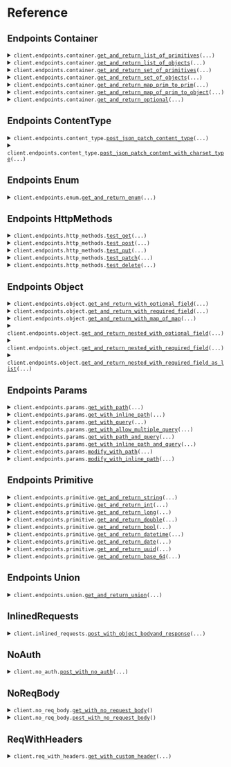 # Reference
## Endpoints Container
<details><summary><code>client.endpoints.container.<a href="src/seed/endpoints/container/client.py">get_and_return_list_of_primitives</a>(...)</code></summary>
<dl>
<dd>

#### 🔌 Usage

<dl>
<dd>

<dl>
<dd>

```python
from seed import SeedExhaustive

client = SeedExhaustive(
    token="YOUR_TOKEN",
    base_url="https://yourhost.com/path/to/api",
)
client.endpoints.container.get_and_return_list_of_primitives(
    request=["string", "string"],
)

```
</dd>
</dl>
</dd>
</dl>

#### ⚙️ Parameters

<dl>
<dd>

<dl>
<dd>

**request:** `typing.Sequence[str]` 
    
</dd>
</dl>

<dl>
<dd>

**request_options:** `typing.Optional[RequestOptions]` — Request-specific configuration.
    
</dd>
</dl>
</dd>
</dl>


</dd>
</dl>
</details>

<details><summary><code>client.endpoints.container.<a href="src/seed/endpoints/container/client.py">get_and_return_list_of_objects</a>(...)</code></summary>
<dl>
<dd>

#### 🔌 Usage

<dl>
<dd>

<dl>
<dd>

```python
from seed import SeedExhaustive
from seed.types.object import ObjectWithRequiredField

client = SeedExhaustive(
    token="YOUR_TOKEN",
    base_url="https://yourhost.com/path/to/api",
)
client.endpoints.container.get_and_return_list_of_objects(
    request=[
        ObjectWithRequiredField(
            string="string",
        ),
        ObjectWithRequiredField(
            string="string",
        ),
    ],
)

```
</dd>
</dl>
</dd>
</dl>

#### ⚙️ Parameters

<dl>
<dd>

<dl>
<dd>

**request:** `typing.Sequence[ObjectWithRequiredField]` 
    
</dd>
</dl>

<dl>
<dd>

**request_options:** `typing.Optional[RequestOptions]` — Request-specific configuration.
    
</dd>
</dl>
</dd>
</dl>


</dd>
</dl>
</details>

<details><summary><code>client.endpoints.container.<a href="src/seed/endpoints/container/client.py">get_and_return_set_of_primitives</a>(...)</code></summary>
<dl>
<dd>

#### 🔌 Usage

<dl>
<dd>

<dl>
<dd>

```python
from seed import SeedExhaustive

client = SeedExhaustive(
    token="YOUR_TOKEN",
    base_url="https://yourhost.com/path/to/api",
)
client.endpoints.container.get_and_return_set_of_primitives(
    request={"string"},
)

```
</dd>
</dl>
</dd>
</dl>

#### ⚙️ Parameters

<dl>
<dd>

<dl>
<dd>

**request:** `typing.Set[str]` 
    
</dd>
</dl>

<dl>
<dd>

**request_options:** `typing.Optional[RequestOptions]` — Request-specific configuration.
    
</dd>
</dl>
</dd>
</dl>


</dd>
</dl>
</details>

<details><summary><code>client.endpoints.container.<a href="src/seed/endpoints/container/client.py">get_and_return_set_of_objects</a>(...)</code></summary>
<dl>
<dd>

#### 🔌 Usage

<dl>
<dd>

<dl>
<dd>

```python
from seed import SeedExhaustive
from seed.types.object import ObjectWithRequiredField

client = SeedExhaustive(
    token="YOUR_TOKEN",
    base_url="https://yourhost.com/path/to/api",
)
client.endpoints.container.get_and_return_set_of_objects(
    request=[
        ObjectWithRequiredField(
            string="string",
        )
    ],
)

```
</dd>
</dl>
</dd>
</dl>

#### ⚙️ Parameters

<dl>
<dd>

<dl>
<dd>

**request:** `typing.Sequence[ObjectWithRequiredField]` 
    
</dd>
</dl>

<dl>
<dd>

**request_options:** `typing.Optional[RequestOptions]` — Request-specific configuration.
    
</dd>
</dl>
</dd>
</dl>


</dd>
</dl>
</details>

<details><summary><code>client.endpoints.container.<a href="src/seed/endpoints/container/client.py">get_and_return_map_prim_to_prim</a>(...)</code></summary>
<dl>
<dd>

#### 🔌 Usage

<dl>
<dd>

<dl>
<dd>

```python
from seed import SeedExhaustive

client = SeedExhaustive(
    token="YOUR_TOKEN",
    base_url="https://yourhost.com/path/to/api",
)
client.endpoints.container.get_and_return_map_prim_to_prim(
    request={"string": "string"},
)

```
</dd>
</dl>
</dd>
</dl>

#### ⚙️ Parameters

<dl>
<dd>

<dl>
<dd>

**request:** `typing.Dict[str, str]` 
    
</dd>
</dl>

<dl>
<dd>

**request_options:** `typing.Optional[RequestOptions]` — Request-specific configuration.
    
</dd>
</dl>
</dd>
</dl>


</dd>
</dl>
</details>

<details><summary><code>client.endpoints.container.<a href="src/seed/endpoints/container/client.py">get_and_return_map_of_prim_to_object</a>(...)</code></summary>
<dl>
<dd>

#### 🔌 Usage

<dl>
<dd>

<dl>
<dd>

```python
from seed import SeedExhaustive
from seed.types.object import ObjectWithRequiredField

client = SeedExhaustive(
    token="YOUR_TOKEN",
    base_url="https://yourhost.com/path/to/api",
)
client.endpoints.container.get_and_return_map_of_prim_to_object(
    request={
        "string": ObjectWithRequiredField(
            string="string",
        )
    },
)

```
</dd>
</dl>
</dd>
</dl>

#### ⚙️ Parameters

<dl>
<dd>

<dl>
<dd>

**request:** `typing.Dict[str, ObjectWithRequiredField]` 
    
</dd>
</dl>

<dl>
<dd>

**request_options:** `typing.Optional[RequestOptions]` — Request-specific configuration.
    
</dd>
</dl>
</dd>
</dl>


</dd>
</dl>
</details>

<details><summary><code>client.endpoints.container.<a href="src/seed/endpoints/container/client.py">get_and_return_optional</a>(...)</code></summary>
<dl>
<dd>

#### 🔌 Usage

<dl>
<dd>

<dl>
<dd>

```python
from seed import SeedExhaustive
from seed.types.object import ObjectWithRequiredField

client = SeedExhaustive(
    token="YOUR_TOKEN",
    base_url="https://yourhost.com/path/to/api",
)
client.endpoints.container.get_and_return_optional(
    request=ObjectWithRequiredField(
        string="string",
    ),
)

```
</dd>
</dl>
</dd>
</dl>

#### ⚙️ Parameters

<dl>
<dd>

<dl>
<dd>

**request:** `typing.Optional[ObjectWithRequiredField]` 
    
</dd>
</dl>

<dl>
<dd>

**request_options:** `typing.Optional[RequestOptions]` — Request-specific configuration.
    
</dd>
</dl>
</dd>
</dl>


</dd>
</dl>
</details>

## Endpoints ContentType
<details><summary><code>client.endpoints.content_type.<a href="src/seed/endpoints/content_type/client.py">post_json_patch_content_type</a>(...)</code></summary>
<dl>
<dd>

#### 🔌 Usage

<dl>
<dd>

<dl>
<dd>

```python
import datetime
import uuid

from seed import SeedExhaustive

client = SeedExhaustive(
    token="YOUR_TOKEN",
    base_url="https://yourhost.com/path/to/api",
)
client.endpoints.content_type.post_json_patch_content_type(
    string="string",
    integer=1,
    long_=1000000,
    double=1.1,
    bool_=True,
    datetime=datetime.datetime.fromisoformat(
        "2024-01-15 09:30:00+00:00",
    ),
    date=datetime.date.fromisoformat(
        "2023-01-15",
    ),
    uuid_=uuid.UUID(
        "d5e9c84f-c2b2-4bf4-b4b0-7ffd7a9ffc32",
    ),
    base_64="SGVsbG8gd29ybGQh",
    list_=["list", "list"],
    set_={"set"},
    map_={1: "map"},
    bigint=1000000,
)

```
</dd>
</dl>
</dd>
</dl>

#### ⚙️ Parameters

<dl>
<dd>

<dl>
<dd>

**string:** `typing.Optional[str]` — This is a rather long descriptor of this single field in a more complex type. If you ask me I think this is a pretty good description for this field all things considered.
    
</dd>
</dl>

<dl>
<dd>

**integer:** `typing.Optional[int]` 
    
</dd>
</dl>

<dl>
<dd>

**long_:** `typing.Optional[int]` 
    
</dd>
</dl>

<dl>
<dd>

**double:** `typing.Optional[float]` 
    
</dd>
</dl>

<dl>
<dd>

**bool_:** `typing.Optional[bool]` 
    
</dd>
</dl>

<dl>
<dd>

**datetime:** `typing.Optional[dt.datetime]` 
    
</dd>
</dl>

<dl>
<dd>

**date:** `typing.Optional[dt.date]` 
    
</dd>
</dl>

<dl>
<dd>

**uuid_:** `typing.Optional[uuid.UUID]` 
    
</dd>
</dl>

<dl>
<dd>

**base_64:** `typing.Optional[str]` 
    
</dd>
</dl>

<dl>
<dd>

**list_:** `typing.Optional[typing.Sequence[str]]` 
    
</dd>
</dl>

<dl>
<dd>

**set_:** `typing.Optional[typing.Set[str]]` 
    
</dd>
</dl>

<dl>
<dd>

**map_:** `typing.Optional[typing.Dict[int, str]]` 
    
</dd>
</dl>

<dl>
<dd>

**bigint:** `typing.Optional[str]` 
    
</dd>
</dl>

<dl>
<dd>

**request_options:** `typing.Optional[RequestOptions]` — Request-specific configuration.
    
</dd>
</dl>
</dd>
</dl>


</dd>
</dl>
</details>

<details><summary><code>client.endpoints.content_type.<a href="src/seed/endpoints/content_type/client.py">post_json_patch_content_with_charset_type</a>(...)</code></summary>
<dl>
<dd>

#### 🔌 Usage

<dl>
<dd>

<dl>
<dd>

```python
import datetime
import uuid

from seed import SeedExhaustive

client = SeedExhaustive(
    token="YOUR_TOKEN",
    base_url="https://yourhost.com/path/to/api",
)
client.endpoints.content_type.post_json_patch_content_with_charset_type(
    string="string",
    integer=1,
    long_=1000000,
    double=1.1,
    bool_=True,
    datetime=datetime.datetime.fromisoformat(
        "2024-01-15 09:30:00+00:00",
    ),
    date=datetime.date.fromisoformat(
        "2023-01-15",
    ),
    uuid_=uuid.UUID(
        "d5e9c84f-c2b2-4bf4-b4b0-7ffd7a9ffc32",
    ),
    base_64="SGVsbG8gd29ybGQh",
    list_=["list", "list"],
    set_={"set"},
    map_={1: "map"},
    bigint=1000000,
)

```
</dd>
</dl>
</dd>
</dl>

#### ⚙️ Parameters

<dl>
<dd>

<dl>
<dd>

**string:** `typing.Optional[str]` — This is a rather long descriptor of this single field in a more complex type. If you ask me I think this is a pretty good description for this field all things considered.
    
</dd>
</dl>

<dl>
<dd>

**integer:** `typing.Optional[int]` 
    
</dd>
</dl>

<dl>
<dd>

**long_:** `typing.Optional[int]` 
    
</dd>
</dl>

<dl>
<dd>

**double:** `typing.Optional[float]` 
    
</dd>
</dl>

<dl>
<dd>

**bool_:** `typing.Optional[bool]` 
    
</dd>
</dl>

<dl>
<dd>

**datetime:** `typing.Optional[dt.datetime]` 
    
</dd>
</dl>

<dl>
<dd>

**date:** `typing.Optional[dt.date]` 
    
</dd>
</dl>

<dl>
<dd>

**uuid_:** `typing.Optional[uuid.UUID]` 
    
</dd>
</dl>

<dl>
<dd>

**base_64:** `typing.Optional[str]` 
    
</dd>
</dl>

<dl>
<dd>

**list_:** `typing.Optional[typing.Sequence[str]]` 
    
</dd>
</dl>

<dl>
<dd>

**set_:** `typing.Optional[typing.Set[str]]` 
    
</dd>
</dl>

<dl>
<dd>

**map_:** `typing.Optional[typing.Dict[int, str]]` 
    
</dd>
</dl>

<dl>
<dd>

**bigint:** `typing.Optional[str]` 
    
</dd>
</dl>

<dl>
<dd>

**request_options:** `typing.Optional[RequestOptions]` — Request-specific configuration.
    
</dd>
</dl>
</dd>
</dl>


</dd>
</dl>
</details>

## Endpoints Enum
<details><summary><code>client.endpoints.enum.<a href="src/seed/endpoints/enum/client.py">get_and_return_enum</a>(...)</code></summary>
<dl>
<dd>

#### 🔌 Usage

<dl>
<dd>

<dl>
<dd>

```python
from seed import SeedExhaustive

client = SeedExhaustive(
    token="YOUR_TOKEN",
    base_url="https://yourhost.com/path/to/api",
)
client.endpoints.enum.get_and_return_enum(
    request="SUNNY",
)

```
</dd>
</dl>
</dd>
</dl>

#### ⚙️ Parameters

<dl>
<dd>

<dl>
<dd>

**request:** `WeatherReport` 
    
</dd>
</dl>

<dl>
<dd>

**request_options:** `typing.Optional[RequestOptions]` — Request-specific configuration.
    
</dd>
</dl>
</dd>
</dl>


</dd>
</dl>
</details>

## Endpoints HttpMethods
<details><summary><code>client.endpoints.http_methods.<a href="src/seed/endpoints/http_methods/client.py">test_get</a>(...)</code></summary>
<dl>
<dd>

#### 🔌 Usage

<dl>
<dd>

<dl>
<dd>

```python
from seed import SeedExhaustive

client = SeedExhaustive(
    token="YOUR_TOKEN",
    base_url="https://yourhost.com/path/to/api",
)
client.endpoints.http_methods.test_get(
    id="id",
)

```
</dd>
</dl>
</dd>
</dl>

#### ⚙️ Parameters

<dl>
<dd>

<dl>
<dd>

**id:** `str` 
    
</dd>
</dl>

<dl>
<dd>

**request_options:** `typing.Optional[RequestOptions]` — Request-specific configuration.
    
</dd>
</dl>
</dd>
</dl>


</dd>
</dl>
</details>

<details><summary><code>client.endpoints.http_methods.<a href="src/seed/endpoints/http_methods/client.py">test_post</a>(...)</code></summary>
<dl>
<dd>

#### 🔌 Usage

<dl>
<dd>

<dl>
<dd>

```python
from seed import SeedExhaustive

client = SeedExhaustive(
    token="YOUR_TOKEN",
    base_url="https://yourhost.com/path/to/api",
)
client.endpoints.http_methods.test_post(
    string="string",
)

```
</dd>
</dl>
</dd>
</dl>

#### ⚙️ Parameters

<dl>
<dd>

<dl>
<dd>

**string:** `str` 
    
</dd>
</dl>

<dl>
<dd>

**request_options:** `typing.Optional[RequestOptions]` — Request-specific configuration.
    
</dd>
</dl>
</dd>
</dl>


</dd>
</dl>
</details>

<details><summary><code>client.endpoints.http_methods.<a href="src/seed/endpoints/http_methods/client.py">test_put</a>(...)</code></summary>
<dl>
<dd>

#### 🔌 Usage

<dl>
<dd>

<dl>
<dd>

```python
from seed import SeedExhaustive

client = SeedExhaustive(
    token="YOUR_TOKEN",
    base_url="https://yourhost.com/path/to/api",
)
client.endpoints.http_methods.test_put(
    id="id",
    string="string",
)

```
</dd>
</dl>
</dd>
</dl>

#### ⚙️ Parameters

<dl>
<dd>

<dl>
<dd>

**id:** `str` 
    
</dd>
</dl>

<dl>
<dd>

**string:** `str` 
    
</dd>
</dl>

<dl>
<dd>

**request_options:** `typing.Optional[RequestOptions]` — Request-specific configuration.
    
</dd>
</dl>
</dd>
</dl>


</dd>
</dl>
</details>

<details><summary><code>client.endpoints.http_methods.<a href="src/seed/endpoints/http_methods/client.py">test_patch</a>(...)</code></summary>
<dl>
<dd>

#### 🔌 Usage

<dl>
<dd>

<dl>
<dd>

```python
import datetime
import uuid

from seed import SeedExhaustive

client = SeedExhaustive(
    token="YOUR_TOKEN",
    base_url="https://yourhost.com/path/to/api",
)
client.endpoints.http_methods.test_patch(
    id="id",
    string="string",
    integer=1,
    long_=1000000,
    double=1.1,
    bool_=True,
    datetime=datetime.datetime.fromisoformat(
        "2024-01-15 09:30:00+00:00",
    ),
    date=datetime.date.fromisoformat(
        "2023-01-15",
    ),
    uuid_=uuid.UUID(
        "d5e9c84f-c2b2-4bf4-b4b0-7ffd7a9ffc32",
    ),
    base_64="SGVsbG8gd29ybGQh",
    list_=["list", "list"],
    set_={"set"},
    map_={1: "map"},
    bigint=1000000,
)

```
</dd>
</dl>
</dd>
</dl>

#### ⚙️ Parameters

<dl>
<dd>

<dl>
<dd>

**id:** `str` 
    
</dd>
</dl>

<dl>
<dd>

**string:** `typing.Optional[str]` — This is a rather long descriptor of this single field in a more complex type. If you ask me I think this is a pretty good description for this field all things considered.
    
</dd>
</dl>

<dl>
<dd>

**integer:** `typing.Optional[int]` 
    
</dd>
</dl>

<dl>
<dd>

**long_:** `typing.Optional[int]` 
    
</dd>
</dl>

<dl>
<dd>

**double:** `typing.Optional[float]` 
    
</dd>
</dl>

<dl>
<dd>

**bool_:** `typing.Optional[bool]` 
    
</dd>
</dl>

<dl>
<dd>

**datetime:** `typing.Optional[dt.datetime]` 
    
</dd>
</dl>

<dl>
<dd>

**date:** `typing.Optional[dt.date]` 
    
</dd>
</dl>

<dl>
<dd>

**uuid_:** `typing.Optional[uuid.UUID]` 
    
</dd>
</dl>

<dl>
<dd>

**base_64:** `typing.Optional[str]` 
    
</dd>
</dl>

<dl>
<dd>

**list_:** `typing.Optional[typing.Sequence[str]]` 
    
</dd>
</dl>

<dl>
<dd>

**set_:** `typing.Optional[typing.Set[str]]` 
    
</dd>
</dl>

<dl>
<dd>

**map_:** `typing.Optional[typing.Dict[int, str]]` 
    
</dd>
</dl>

<dl>
<dd>

**bigint:** `typing.Optional[str]` 
    
</dd>
</dl>

<dl>
<dd>

**request_options:** `typing.Optional[RequestOptions]` — Request-specific configuration.
    
</dd>
</dl>
</dd>
</dl>


</dd>
</dl>
</details>

<details><summary><code>client.endpoints.http_methods.<a href="src/seed/endpoints/http_methods/client.py">test_delete</a>(...)</code></summary>
<dl>
<dd>

#### 🔌 Usage

<dl>
<dd>

<dl>
<dd>

```python
from seed import SeedExhaustive

client = SeedExhaustive(
    token="YOUR_TOKEN",
    base_url="https://yourhost.com/path/to/api",
)
client.endpoints.http_methods.test_delete(
    id="id",
)

```
</dd>
</dl>
</dd>
</dl>

#### ⚙️ Parameters

<dl>
<dd>

<dl>
<dd>

**id:** `str` 
    
</dd>
</dl>

<dl>
<dd>

**request_options:** `typing.Optional[RequestOptions]` — Request-specific configuration.
    
</dd>
</dl>
</dd>
</dl>


</dd>
</dl>
</details>

## Endpoints Object
<details><summary><code>client.endpoints.object.<a href="src/seed/endpoints/object/client.py">get_and_return_with_optional_field</a>(...)</code></summary>
<dl>
<dd>

#### 🔌 Usage

<dl>
<dd>

<dl>
<dd>

```python
import datetime
import uuid

from seed import SeedExhaustive

client = SeedExhaustive(
    token="YOUR_TOKEN",
    base_url="https://yourhost.com/path/to/api",
)
client.endpoints.object.get_and_return_with_optional_field(
    string="string",
    integer=1,
    long_=1000000,
    double=1.1,
    bool_=True,
    datetime=datetime.datetime.fromisoformat(
        "2024-01-15 09:30:00+00:00",
    ),
    date=datetime.date.fromisoformat(
        "2023-01-15",
    ),
    uuid_=uuid.UUID(
        "d5e9c84f-c2b2-4bf4-b4b0-7ffd7a9ffc32",
    ),
    base_64="SGVsbG8gd29ybGQh",
    list_=["list", "list"],
    set_={"set"},
    map_={1: "map"},
    bigint=1000000,
)

```
</dd>
</dl>
</dd>
</dl>

#### ⚙️ Parameters

<dl>
<dd>

<dl>
<dd>

**string:** `typing.Optional[str]` — This is a rather long descriptor of this single field in a more complex type. If you ask me I think this is a pretty good description for this field all things considered.
    
</dd>
</dl>

<dl>
<dd>

**integer:** `typing.Optional[int]` 
    
</dd>
</dl>

<dl>
<dd>

**long_:** `typing.Optional[int]` 
    
</dd>
</dl>

<dl>
<dd>

**double:** `typing.Optional[float]` 
    
</dd>
</dl>

<dl>
<dd>

**bool_:** `typing.Optional[bool]` 
    
</dd>
</dl>

<dl>
<dd>

**datetime:** `typing.Optional[dt.datetime]` 
    
</dd>
</dl>

<dl>
<dd>

**date:** `typing.Optional[dt.date]` 
    
</dd>
</dl>

<dl>
<dd>

**uuid_:** `typing.Optional[uuid.UUID]` 
    
</dd>
</dl>

<dl>
<dd>

**base_64:** `typing.Optional[str]` 
    
</dd>
</dl>

<dl>
<dd>

**list_:** `typing.Optional[typing.Sequence[str]]` 
    
</dd>
</dl>

<dl>
<dd>

**set_:** `typing.Optional[typing.Set[str]]` 
    
</dd>
</dl>

<dl>
<dd>

**map_:** `typing.Optional[typing.Dict[int, str]]` 
    
</dd>
</dl>

<dl>
<dd>

**bigint:** `typing.Optional[str]` 
    
</dd>
</dl>

<dl>
<dd>

**request_options:** `typing.Optional[RequestOptions]` — Request-specific configuration.
    
</dd>
</dl>
</dd>
</dl>


</dd>
</dl>
</details>

<details><summary><code>client.endpoints.object.<a href="src/seed/endpoints/object/client.py">get_and_return_with_required_field</a>(...)</code></summary>
<dl>
<dd>

#### 🔌 Usage

<dl>
<dd>

<dl>
<dd>

```python
from seed import SeedExhaustive

client = SeedExhaustive(
    token="YOUR_TOKEN",
    base_url="https://yourhost.com/path/to/api",
)
client.endpoints.object.get_and_return_with_required_field(
    string="string",
)

```
</dd>
</dl>
</dd>
</dl>

#### ⚙️ Parameters

<dl>
<dd>

<dl>
<dd>

**string:** `str` 
    
</dd>
</dl>

<dl>
<dd>

**request_options:** `typing.Optional[RequestOptions]` — Request-specific configuration.
    
</dd>
</dl>
</dd>
</dl>


</dd>
</dl>
</details>

<details><summary><code>client.endpoints.object.<a href="src/seed/endpoints/object/client.py">get_and_return_with_map_of_map</a>(...)</code></summary>
<dl>
<dd>

#### 🔌 Usage

<dl>
<dd>

<dl>
<dd>

```python
from seed import SeedExhaustive

client = SeedExhaustive(
    token="YOUR_TOKEN",
    base_url="https://yourhost.com/path/to/api",
)
client.endpoints.object.get_and_return_with_map_of_map(
    map_={"map": {"map": "map"}},
)

```
</dd>
</dl>
</dd>
</dl>

#### ⚙️ Parameters

<dl>
<dd>

<dl>
<dd>

**map_:** `typing.Dict[str, typing.Dict[str, str]]` 
    
</dd>
</dl>

<dl>
<dd>

**request_options:** `typing.Optional[RequestOptions]` — Request-specific configuration.
    
</dd>
</dl>
</dd>
</dl>


</dd>
</dl>
</details>

<details><summary><code>client.endpoints.object.<a href="src/seed/endpoints/object/client.py">get_and_return_nested_with_optional_field</a>(...)</code></summary>
<dl>
<dd>

#### 🔌 Usage

<dl>
<dd>

<dl>
<dd>

```python
import datetime
import uuid

from seed import SeedExhaustive
from seed.types.object import ObjectWithOptionalField

client = SeedExhaustive(
    token="YOUR_TOKEN",
    base_url="https://yourhost.com/path/to/api",
)
client.endpoints.object.get_and_return_nested_with_optional_field(
    string="string",
    nested_object=ObjectWithOptionalField(
        string="string",
        integer=1,
        long_=1000000,
        double=1.1,
        bool_=True,
        datetime=datetime.datetime.fromisoformat(
            "2024-01-15 09:30:00+00:00",
        ),
        date=datetime.date.fromisoformat(
            "2023-01-15",
        ),
        uuid_=uuid.UUID(
            "d5e9c84f-c2b2-4bf4-b4b0-7ffd7a9ffc32",
        ),
        base_64="SGVsbG8gd29ybGQh",
        list_=["list", "list"],
        set_={"set"},
        map_={1: "map"},
        bigint=1000000,
    ),
)

```
</dd>
</dl>
</dd>
</dl>

#### ⚙️ Parameters

<dl>
<dd>

<dl>
<dd>

**string:** `typing.Optional[str]` 
    
</dd>
</dl>

<dl>
<dd>

**nested_object:** `typing.Optional[ObjectWithOptionalField]` 
    
</dd>
</dl>

<dl>
<dd>

**request_options:** `typing.Optional[RequestOptions]` — Request-specific configuration.
    
</dd>
</dl>
</dd>
</dl>


</dd>
</dl>
</details>

<details><summary><code>client.endpoints.object.<a href="src/seed/endpoints/object/client.py">get_and_return_nested_with_required_field</a>(...)</code></summary>
<dl>
<dd>

#### 🔌 Usage

<dl>
<dd>

<dl>
<dd>

```python
import datetime
import uuid

from seed import SeedExhaustive
from seed.types.object import ObjectWithOptionalField

client = SeedExhaustive(
    token="YOUR_TOKEN",
    base_url="https://yourhost.com/path/to/api",
)
client.endpoints.object.get_and_return_nested_with_required_field(
    string_="string",
    string="string",
    nested_object=ObjectWithOptionalField(
        string="string",
        integer=1,
        long_=1000000,
        double=1.1,
        bool_=True,
        datetime=datetime.datetime.fromisoformat(
            "2024-01-15 09:30:00+00:00",
        ),
        date=datetime.date.fromisoformat(
            "2023-01-15",
        ),
        uuid_=uuid.UUID(
            "d5e9c84f-c2b2-4bf4-b4b0-7ffd7a9ffc32",
        ),
        base_64="SGVsbG8gd29ybGQh",
        list_=["list", "list"],
        set_={"set"},
        map_={1: "map"},
        bigint=1000000,
    ),
)

```
</dd>
</dl>
</dd>
</dl>

#### ⚙️ Parameters

<dl>
<dd>

<dl>
<dd>

**string_:** `str` 
    
</dd>
</dl>

<dl>
<dd>

**string:** `str` 
    
</dd>
</dl>

<dl>
<dd>

**nested_object:** `ObjectWithOptionalField` 
    
</dd>
</dl>

<dl>
<dd>

**request_options:** `typing.Optional[RequestOptions]` — Request-specific configuration.
    
</dd>
</dl>
</dd>
</dl>


</dd>
</dl>
</details>

<details><summary><code>client.endpoints.object.<a href="src/seed/endpoints/object/client.py">get_and_return_nested_with_required_field_as_list</a>(...)</code></summary>
<dl>
<dd>

#### 🔌 Usage

<dl>
<dd>

<dl>
<dd>

```python
import datetime
import uuid

from seed import SeedExhaustive
from seed.types.object import (
    NestedObjectWithRequiredField,
    ObjectWithOptionalField,
)

client = SeedExhaustive(
    token="YOUR_TOKEN",
    base_url="https://yourhost.com/path/to/api",
)
client.endpoints.object.get_and_return_nested_with_required_field_as_list(
    request=[
        NestedObjectWithRequiredField(
            string="string",
            nested_object=ObjectWithOptionalField(
                string="string",
                integer=1,
                long_=1000000,
                double=1.1,
                bool_=True,
                datetime=datetime.datetime.fromisoformat(
                    "2024-01-15 09:30:00+00:00",
                ),
                date=datetime.date.fromisoformat(
                    "2023-01-15",
                ),
                uuid_=uuid.UUID(
                    "d5e9c84f-c2b2-4bf4-b4b0-7ffd7a9ffc32",
                ),
                base_64="SGVsbG8gd29ybGQh",
                list_=["list", "list"],
                set_={"set"},
                map_={1: "map"},
                bigint=1000000,
            ),
        ),
        NestedObjectWithRequiredField(
            string="string",
            nested_object=ObjectWithOptionalField(
                string="string",
                integer=1,
                long_=1000000,
                double=1.1,
                bool_=True,
                datetime=datetime.datetime.fromisoformat(
                    "2024-01-15 09:30:00+00:00",
                ),
                date=datetime.date.fromisoformat(
                    "2023-01-15",
                ),
                uuid_=uuid.UUID(
                    "d5e9c84f-c2b2-4bf4-b4b0-7ffd7a9ffc32",
                ),
                base_64="SGVsbG8gd29ybGQh",
                list_=["list", "list"],
                set_={"set"},
                map_={1: "map"},
                bigint=1000000,
            ),
        ),
    ],
)

```
</dd>
</dl>
</dd>
</dl>

#### ⚙️ Parameters

<dl>
<dd>

<dl>
<dd>

**request:** `typing.Sequence[NestedObjectWithRequiredField]` 
    
</dd>
</dl>

<dl>
<dd>

**request_options:** `typing.Optional[RequestOptions]` — Request-specific configuration.
    
</dd>
</dl>
</dd>
</dl>


</dd>
</dl>
</details>

## Endpoints Params
<details><summary><code>client.endpoints.params.<a href="src/seed/endpoints/params/client.py">get_with_path</a>(...)</code></summary>
<dl>
<dd>

#### 📝 Description

<dl>
<dd>

<dl>
<dd>

GET with path param
</dd>
</dl>
</dd>
</dl>

#### 🔌 Usage

<dl>
<dd>

<dl>
<dd>

```python
from seed import SeedExhaustive

client = SeedExhaustive(
    token="YOUR_TOKEN",
    base_url="https://yourhost.com/path/to/api",
)
client.endpoints.params.get_with_path(
    param="param",
)

```
</dd>
</dl>
</dd>
</dl>

#### ⚙️ Parameters

<dl>
<dd>

<dl>
<dd>

**param:** `str` 
    
</dd>
</dl>

<dl>
<dd>

**request_options:** `typing.Optional[RequestOptions]` — Request-specific configuration.
    
</dd>
</dl>
</dd>
</dl>


</dd>
</dl>
</details>

<details><summary><code>client.endpoints.params.<a href="src/seed/endpoints/params/client.py">get_with_inline_path</a>(...)</code></summary>
<dl>
<dd>

#### 📝 Description

<dl>
<dd>

<dl>
<dd>

GET with path param
</dd>
</dl>
</dd>
</dl>

#### 🔌 Usage

<dl>
<dd>

<dl>
<dd>

```python
from seed import SeedExhaustive

client = SeedExhaustive(
    token="YOUR_TOKEN",
    base_url="https://yourhost.com/path/to/api",
)
client.endpoints.params.get_with_inline_path(
    param="param",
)

```
</dd>
</dl>
</dd>
</dl>

#### ⚙️ Parameters

<dl>
<dd>

<dl>
<dd>

**param:** `str` 
    
</dd>
</dl>

<dl>
<dd>

**request_options:** `typing.Optional[RequestOptions]` — Request-specific configuration.
    
</dd>
</dl>
</dd>
</dl>


</dd>
</dl>
</details>

<details><summary><code>client.endpoints.params.<a href="src/seed/endpoints/params/client.py">get_with_query</a>(...)</code></summary>
<dl>
<dd>

#### 📝 Description

<dl>
<dd>

<dl>
<dd>

GET with query param
</dd>
</dl>
</dd>
</dl>

#### 🔌 Usage

<dl>
<dd>

<dl>
<dd>

```python
from seed import SeedExhaustive

client = SeedExhaustive(
    token="YOUR_TOKEN",
    base_url="https://yourhost.com/path/to/api",
)
client.endpoints.params.get_with_query(
    query="query",
    number=1,
)

```
</dd>
</dl>
</dd>
</dl>

#### ⚙️ Parameters

<dl>
<dd>

<dl>
<dd>

**query:** `str` 
    
</dd>
</dl>

<dl>
<dd>

**number:** `int` 
    
</dd>
</dl>

<dl>
<dd>

**request_options:** `typing.Optional[RequestOptions]` — Request-specific configuration.
    
</dd>
</dl>
</dd>
</dl>


</dd>
</dl>
</details>

<details><summary><code>client.endpoints.params.<a href="src/seed/endpoints/params/client.py">get_with_allow_multiple_query</a>(...)</code></summary>
<dl>
<dd>

#### 📝 Description

<dl>
<dd>

<dl>
<dd>

GET with multiple of same query param
</dd>
</dl>
</dd>
</dl>

#### 🔌 Usage

<dl>
<dd>

<dl>
<dd>

```python
from seed import SeedExhaustive

client = SeedExhaustive(
    token="YOUR_TOKEN",
    base_url="https://yourhost.com/path/to/api",
)
client.endpoints.params.get_with_allow_multiple_query(
    query="query",
    numer=1,
)

```
</dd>
</dl>
</dd>
</dl>

#### ⚙️ Parameters

<dl>
<dd>

<dl>
<dd>

**query:** `typing.Union[str, typing.Sequence[str]]` 
    
</dd>
</dl>

<dl>
<dd>

**numer:** `typing.Union[int, typing.Sequence[int]]` 
    
</dd>
</dl>

<dl>
<dd>

**request_options:** `typing.Optional[RequestOptions]` — Request-specific configuration.
    
</dd>
</dl>
</dd>
</dl>


</dd>
</dl>
</details>

<details><summary><code>client.endpoints.params.<a href="src/seed/endpoints/params/client.py">get_with_path_and_query</a>(...)</code></summary>
<dl>
<dd>

#### 📝 Description

<dl>
<dd>

<dl>
<dd>

GET with path and query params
</dd>
</dl>
</dd>
</dl>

#### 🔌 Usage

<dl>
<dd>

<dl>
<dd>

```python
from seed import SeedExhaustive

client = SeedExhaustive(
    token="YOUR_TOKEN",
    base_url="https://yourhost.com/path/to/api",
)
client.endpoints.params.get_with_path_and_query(
    param="param",
    query="query",
)

```
</dd>
</dl>
</dd>
</dl>

#### ⚙️ Parameters

<dl>
<dd>

<dl>
<dd>

**param:** `str` 
    
</dd>
</dl>

<dl>
<dd>

**query:** `str` 
    
</dd>
</dl>

<dl>
<dd>

**request_options:** `typing.Optional[RequestOptions]` — Request-specific configuration.
    
</dd>
</dl>
</dd>
</dl>


</dd>
</dl>
</details>

<details><summary><code>client.endpoints.params.<a href="src/seed/endpoints/params/client.py">get_with_inline_path_and_query</a>(...)</code></summary>
<dl>
<dd>

#### 📝 Description

<dl>
<dd>

<dl>
<dd>

GET with path and query params
</dd>
</dl>
</dd>
</dl>

#### 🔌 Usage

<dl>
<dd>

<dl>
<dd>

```python
from seed import SeedExhaustive

client = SeedExhaustive(
    token="YOUR_TOKEN",
    base_url="https://yourhost.com/path/to/api",
)
client.endpoints.params.get_with_inline_path_and_query(
    param="param",
    query="query",
)

```
</dd>
</dl>
</dd>
</dl>

#### ⚙️ Parameters

<dl>
<dd>

<dl>
<dd>

**param:** `str` 
    
</dd>
</dl>

<dl>
<dd>

**query:** `str` 
    
</dd>
</dl>

<dl>
<dd>

**request_options:** `typing.Optional[RequestOptions]` — Request-specific configuration.
    
</dd>
</dl>
</dd>
</dl>


</dd>
</dl>
</details>

<details><summary><code>client.endpoints.params.<a href="src/seed/endpoints/params/client.py">modify_with_path</a>(...)</code></summary>
<dl>
<dd>

#### 📝 Description

<dl>
<dd>

<dl>
<dd>

PUT to update with path param
</dd>
</dl>
</dd>
</dl>

#### 🔌 Usage

<dl>
<dd>

<dl>
<dd>

```python
from seed import SeedExhaustive

client = SeedExhaustive(
    token="YOUR_TOKEN",
    base_url="https://yourhost.com/path/to/api",
)
client.endpoints.params.modify_with_path(
    param="param",
    request="string",
)

```
</dd>
</dl>
</dd>
</dl>

#### ⚙️ Parameters

<dl>
<dd>

<dl>
<dd>

**param:** `str` 
    
</dd>
</dl>

<dl>
<dd>

**request:** `str` 
    
</dd>
</dl>

<dl>
<dd>

**request_options:** `typing.Optional[RequestOptions]` — Request-specific configuration.
    
</dd>
</dl>
</dd>
</dl>


</dd>
</dl>
</details>

<details><summary><code>client.endpoints.params.<a href="src/seed/endpoints/params/client.py">modify_with_inline_path</a>(...)</code></summary>
<dl>
<dd>

#### 📝 Description

<dl>
<dd>

<dl>
<dd>

PUT to update with path param
</dd>
</dl>
</dd>
</dl>

#### 🔌 Usage

<dl>
<dd>

<dl>
<dd>

```python
from seed import SeedExhaustive

client = SeedExhaustive(
    token="YOUR_TOKEN",
    base_url="https://yourhost.com/path/to/api",
)
client.endpoints.params.modify_with_inline_path(
    param="param",
    request="string",
)

```
</dd>
</dl>
</dd>
</dl>

#### ⚙️ Parameters

<dl>
<dd>

<dl>
<dd>

**param:** `str` 
    
</dd>
</dl>

<dl>
<dd>

**request:** `str` 
    
</dd>
</dl>

<dl>
<dd>

**request_options:** `typing.Optional[RequestOptions]` — Request-specific configuration.
    
</dd>
</dl>
</dd>
</dl>


</dd>
</dl>
</details>

## Endpoints Primitive
<details><summary><code>client.endpoints.primitive.<a href="src/seed/endpoints/primitive/client.py">get_and_return_string</a>(...)</code></summary>
<dl>
<dd>

#### 🔌 Usage

<dl>
<dd>

<dl>
<dd>

```python
from seed import SeedExhaustive

client = SeedExhaustive(
    token="YOUR_TOKEN",
    base_url="https://yourhost.com/path/to/api",
)
client.endpoints.primitive.get_and_return_string(
    request="string",
)

```
</dd>
</dl>
</dd>
</dl>

#### ⚙️ Parameters

<dl>
<dd>

<dl>
<dd>

**request:** `str` 
    
</dd>
</dl>

<dl>
<dd>

**request_options:** `typing.Optional[RequestOptions]` — Request-specific configuration.
    
</dd>
</dl>
</dd>
</dl>


</dd>
</dl>
</details>

<details><summary><code>client.endpoints.primitive.<a href="src/seed/endpoints/primitive/client.py">get_and_return_int</a>(...)</code></summary>
<dl>
<dd>

#### 🔌 Usage

<dl>
<dd>

<dl>
<dd>

```python
from seed import SeedExhaustive

client = SeedExhaustive(
    token="YOUR_TOKEN",
    base_url="https://yourhost.com/path/to/api",
)
client.endpoints.primitive.get_and_return_int(
    request=1,
)

```
</dd>
</dl>
</dd>
</dl>

#### ⚙️ Parameters

<dl>
<dd>

<dl>
<dd>

**request:** `int` 
    
</dd>
</dl>

<dl>
<dd>

**request_options:** `typing.Optional[RequestOptions]` — Request-specific configuration.
    
</dd>
</dl>
</dd>
</dl>


</dd>
</dl>
</details>

<details><summary><code>client.endpoints.primitive.<a href="src/seed/endpoints/primitive/client.py">get_and_return_long</a>(...)</code></summary>
<dl>
<dd>

#### 🔌 Usage

<dl>
<dd>

<dl>
<dd>

```python
from seed import SeedExhaustive

client = SeedExhaustive(
    token="YOUR_TOKEN",
    base_url="https://yourhost.com/path/to/api",
)
client.endpoints.primitive.get_and_return_long(
    request=1000000,
)

```
</dd>
</dl>
</dd>
</dl>

#### ⚙️ Parameters

<dl>
<dd>

<dl>
<dd>

**request:** `int` 
    
</dd>
</dl>

<dl>
<dd>

**request_options:** `typing.Optional[RequestOptions]` — Request-specific configuration.
    
</dd>
</dl>
</dd>
</dl>


</dd>
</dl>
</details>

<details><summary><code>client.endpoints.primitive.<a href="src/seed/endpoints/primitive/client.py">get_and_return_double</a>(...)</code></summary>
<dl>
<dd>

#### 🔌 Usage

<dl>
<dd>

<dl>
<dd>

```python
from seed import SeedExhaustive

client = SeedExhaustive(
    token="YOUR_TOKEN",
    base_url="https://yourhost.com/path/to/api",
)
client.endpoints.primitive.get_and_return_double(
    request=1.1,
)

```
</dd>
</dl>
</dd>
</dl>

#### ⚙️ Parameters

<dl>
<dd>

<dl>
<dd>

**request:** `float` 
    
</dd>
</dl>

<dl>
<dd>

**request_options:** `typing.Optional[RequestOptions]` — Request-specific configuration.
    
</dd>
</dl>
</dd>
</dl>


</dd>
</dl>
</details>

<details><summary><code>client.endpoints.primitive.<a href="src/seed/endpoints/primitive/client.py">get_and_return_bool</a>(...)</code></summary>
<dl>
<dd>

#### 🔌 Usage

<dl>
<dd>

<dl>
<dd>

```python
from seed import SeedExhaustive

client = SeedExhaustive(
    token="YOUR_TOKEN",
    base_url="https://yourhost.com/path/to/api",
)
client.endpoints.primitive.get_and_return_bool(
    request=True,
)

```
</dd>
</dl>
</dd>
</dl>

#### ⚙️ Parameters

<dl>
<dd>

<dl>
<dd>

**request:** `bool` 
    
</dd>
</dl>

<dl>
<dd>

**request_options:** `typing.Optional[RequestOptions]` — Request-specific configuration.
    
</dd>
</dl>
</dd>
</dl>


</dd>
</dl>
</details>

<details><summary><code>client.endpoints.primitive.<a href="src/seed/endpoints/primitive/client.py">get_and_return_datetime</a>(...)</code></summary>
<dl>
<dd>

#### 🔌 Usage

<dl>
<dd>

<dl>
<dd>

```python
import datetime

from seed import SeedExhaustive

client = SeedExhaustive(
    token="YOUR_TOKEN",
    base_url="https://yourhost.com/path/to/api",
)
client.endpoints.primitive.get_and_return_datetime(
    request=datetime.datetime.fromisoformat(
        "2024-01-15 09:30:00+00:00",
    ),
)

```
</dd>
</dl>
</dd>
</dl>

#### ⚙️ Parameters

<dl>
<dd>

<dl>
<dd>

**request:** `dt.datetime` 
    
</dd>
</dl>

<dl>
<dd>

**request_options:** `typing.Optional[RequestOptions]` — Request-specific configuration.
    
</dd>
</dl>
</dd>
</dl>


</dd>
</dl>
</details>

<details><summary><code>client.endpoints.primitive.<a href="src/seed/endpoints/primitive/client.py">get_and_return_date</a>(...)</code></summary>
<dl>
<dd>

#### 🔌 Usage

<dl>
<dd>

<dl>
<dd>

```python
import datetime

from seed import SeedExhaustive

client = SeedExhaustive(
    token="YOUR_TOKEN",
    base_url="https://yourhost.com/path/to/api",
)
client.endpoints.primitive.get_and_return_date(
    request=datetime.date.fromisoformat(
        "2023-01-15",
    ),
)

```
</dd>
</dl>
</dd>
</dl>

#### ⚙️ Parameters

<dl>
<dd>

<dl>
<dd>

**request:** `dt.date` 
    
</dd>
</dl>

<dl>
<dd>

**request_options:** `typing.Optional[RequestOptions]` — Request-specific configuration.
    
</dd>
</dl>
</dd>
</dl>


</dd>
</dl>
</details>

<details><summary><code>client.endpoints.primitive.<a href="src/seed/endpoints/primitive/client.py">get_and_return_uuid</a>(...)</code></summary>
<dl>
<dd>

#### 🔌 Usage

<dl>
<dd>

<dl>
<dd>

```python
import uuid

from seed import SeedExhaustive

client = SeedExhaustive(
    token="YOUR_TOKEN",
    base_url="https://yourhost.com/path/to/api",
)
client.endpoints.primitive.get_and_return_uuid(
    request=uuid.UUID(
        "d5e9c84f-c2b2-4bf4-b4b0-7ffd7a9ffc32",
    ),
)

```
</dd>
</dl>
</dd>
</dl>

#### ⚙️ Parameters

<dl>
<dd>

<dl>
<dd>

**request:** `uuid.UUID` 
    
</dd>
</dl>

<dl>
<dd>

**request_options:** `typing.Optional[RequestOptions]` — Request-specific configuration.
    
</dd>
</dl>
</dd>
</dl>


</dd>
</dl>
</details>

<details><summary><code>client.endpoints.primitive.<a href="src/seed/endpoints/primitive/client.py">get_and_return_base_64</a>(...)</code></summary>
<dl>
<dd>

#### 🔌 Usage

<dl>
<dd>

<dl>
<dd>

```python
from seed import SeedExhaustive

client = SeedExhaustive(
    token="YOUR_TOKEN",
    base_url="https://yourhost.com/path/to/api",
)
client.endpoints.primitive.get_and_return_base_64(
    request="SGVsbG8gd29ybGQh",
)

```
</dd>
</dl>
</dd>
</dl>

#### ⚙️ Parameters

<dl>
<dd>

<dl>
<dd>

**request:** `str` 
    
</dd>
</dl>

<dl>
<dd>

**request_options:** `typing.Optional[RequestOptions]` — Request-specific configuration.
    
</dd>
</dl>
</dd>
</dl>


</dd>
</dl>
</details>

## Endpoints Union
<details><summary><code>client.endpoints.union.<a href="src/seed/endpoints/union/client.py">get_and_return_union</a>(...)</code></summary>
<dl>
<dd>

#### 🔌 Usage

<dl>
<dd>

<dl>
<dd>

```python
from seed import SeedExhaustive
from seed.types.union import Animal_Dog

client = SeedExhaustive(
    token="YOUR_TOKEN",
    base_url="https://yourhost.com/path/to/api",
)
client.endpoints.union.get_and_return_union(
    request=Animal_Dog(
        name="name",
        likes_to_woof=True,
    ),
)

```
</dd>
</dl>
</dd>
</dl>

#### ⚙️ Parameters

<dl>
<dd>

<dl>
<dd>

**request:** `Animal` 
    
</dd>
</dl>

<dl>
<dd>

**request_options:** `typing.Optional[RequestOptions]` — Request-specific configuration.
    
</dd>
</dl>
</dd>
</dl>


</dd>
</dl>
</details>

## InlinedRequests
<details><summary><code>client.inlined_requests.<a href="src/seed/inlined_requests/client.py">post_with_object_bodyand_response</a>(...)</code></summary>
<dl>
<dd>

#### 📝 Description

<dl>
<dd>

<dl>
<dd>

POST with custom object in request body, response is an object
</dd>
</dl>
</dd>
</dl>

#### 🔌 Usage

<dl>
<dd>

<dl>
<dd>

```python
import datetime
import uuid

from seed import SeedExhaustive
from seed.types.object import ObjectWithOptionalField

client = SeedExhaustive(
    token="YOUR_TOKEN",
    base_url="https://yourhost.com/path/to/api",
)
client.inlined_requests.post_with_object_bodyand_response(
    string="string",
    integer=1,
    nested_object=ObjectWithOptionalField(
        string="string",
        integer=1,
        long_=1000000,
        double=1.1,
        bool_=True,
        datetime=datetime.datetime.fromisoformat(
            "2024-01-15 09:30:00+00:00",
        ),
        date=datetime.date.fromisoformat(
            "2023-01-15",
        ),
        uuid_=uuid.UUID(
            "d5e9c84f-c2b2-4bf4-b4b0-7ffd7a9ffc32",
        ),
        base_64="SGVsbG8gd29ybGQh",
        list_=["list", "list"],
        set_={"set"},
        map_={1: "map"},
        bigint=1000000,
    ),
)

```
</dd>
</dl>
</dd>
</dl>

#### ⚙️ Parameters

<dl>
<dd>

<dl>
<dd>

**string:** `str` 
    
</dd>
</dl>

<dl>
<dd>

**integer:** `int` 
    
</dd>
</dl>

<dl>
<dd>

**nested_object:** `ObjectWithOptionalField` 
    
</dd>
</dl>

<dl>
<dd>

**request_options:** `typing.Optional[RequestOptions]` — Request-specific configuration.
    
</dd>
</dl>
</dd>
</dl>


</dd>
</dl>
</details>

## NoAuth
<details><summary><code>client.no_auth.<a href="src/seed/no_auth/client.py">post_with_no_auth</a>(...)</code></summary>
<dl>
<dd>

#### 📝 Description

<dl>
<dd>

<dl>
<dd>

POST request with no auth
</dd>
</dl>
</dd>
</dl>

#### 🔌 Usage

<dl>
<dd>

<dl>
<dd>

```python
from seed import SeedExhaustive

client = SeedExhaustive(
    token="YOUR_TOKEN",
    base_url="https://yourhost.com/path/to/api",
)
client.no_auth.post_with_no_auth(
    request={"key": "value"},
)

```
</dd>
</dl>
</dd>
</dl>

#### ⚙️ Parameters

<dl>
<dd>

<dl>
<dd>

**request:** `typing.Optional[typing.Any]` 
    
</dd>
</dl>

<dl>
<dd>

**request_options:** `typing.Optional[RequestOptions]` — Request-specific configuration.
    
</dd>
</dl>
</dd>
</dl>


</dd>
</dl>
</details>

## NoReqBody
<details><summary><code>client.no_req_body.<a href="src/seed/no_req_body/client.py">get_with_no_request_body</a>()</code></summary>
<dl>
<dd>

#### 🔌 Usage

<dl>
<dd>

<dl>
<dd>

```python
from seed import SeedExhaustive

client = SeedExhaustive(
    token="YOUR_TOKEN",
    base_url="https://yourhost.com/path/to/api",
)
client.no_req_body.get_with_no_request_body()

```
</dd>
</dl>
</dd>
</dl>

#### ⚙️ Parameters

<dl>
<dd>

<dl>
<dd>

**request_options:** `typing.Optional[RequestOptions]` — Request-specific configuration.
    
</dd>
</dl>
</dd>
</dl>


</dd>
</dl>
</details>

<details><summary><code>client.no_req_body.<a href="src/seed/no_req_body/client.py">post_with_no_request_body</a>()</code></summary>
<dl>
<dd>

#### 🔌 Usage

<dl>
<dd>

<dl>
<dd>

```python
from seed import SeedExhaustive

client = SeedExhaustive(
    token="YOUR_TOKEN",
    base_url="https://yourhost.com/path/to/api",
)
client.no_req_body.post_with_no_request_body()

```
</dd>
</dl>
</dd>
</dl>

#### ⚙️ Parameters

<dl>
<dd>

<dl>
<dd>

**request_options:** `typing.Optional[RequestOptions]` — Request-specific configuration.
    
</dd>
</dl>
</dd>
</dl>


</dd>
</dl>
</details>

## ReqWithHeaders
<details><summary><code>client.req_with_headers.<a href="src/seed/req_with_headers/client.py">get_with_custom_header</a>(...)</code></summary>
<dl>
<dd>

#### 🔌 Usage

<dl>
<dd>

<dl>
<dd>

```python
from seed import SeedExhaustive

client = SeedExhaustive(
    token="YOUR_TOKEN",
    base_url="https://yourhost.com/path/to/api",
)
client.req_with_headers.get_with_custom_header(
    x_test_service_header="X-TEST-SERVICE-HEADER",
    x_test_endpoint_header="X-TEST-ENDPOINT-HEADER",
    request="string",
)

```
</dd>
</dl>
</dd>
</dl>

#### ⚙️ Parameters

<dl>
<dd>

<dl>
<dd>

**x_test_service_header:** `str` 
    
</dd>
</dl>

<dl>
<dd>

**x_test_endpoint_header:** `str` 
    
</dd>
</dl>

<dl>
<dd>

**request:** `str` 
    
</dd>
</dl>

<dl>
<dd>

**request_options:** `typing.Optional[RequestOptions]` — Request-specific configuration.
    
</dd>
</dl>
</dd>
</dl>


</dd>
</dl>
</details>

